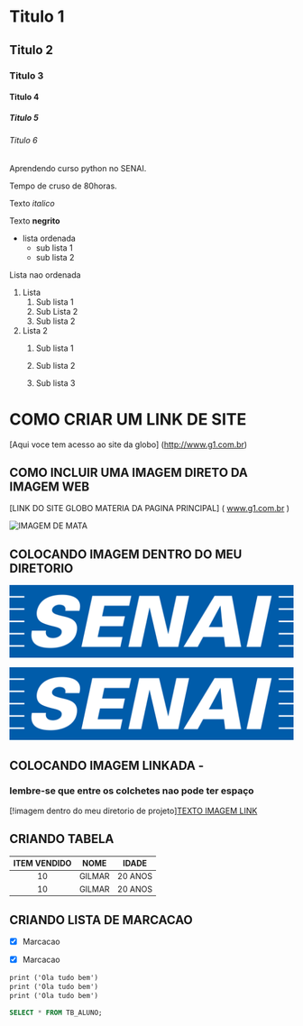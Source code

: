# Titulo 1
## Titulo 2
### Titulo 3
#### Titulo 4
##### Titulo 5
###### Titulo 6

Aprendendo curso python no SENAI.

Tempo de cruso de 80horas.

Texto _italico_

Texto **negrito**

- lista ordenada
    - sub lista 1
    - sub lista 2

Lista nao ordenada
1. Lista
    1. Sub lista 1 
    2. Sub Lista 2
    3. Sub lista 2
2. Lista 2  
    1. Sub lista 1

    2. Sub lista 2
    3. Sub lista 3


# COMO CRIAR UM LINK DE SITE

[Aqui voce tem acesso ao site da globo] (http://www.g1.com.br)</br>


## COMO INCLUIR UMA IMAGEM DIRETO DA IMAGEM WEB

[LINK DO SITE GLOBO MATERIA DA PAGINA PRINCIPAL] ( www.g1.com.br )

![IMAGEM DE MATA]( https://s2-g1.glbimg.com/9u9n7Njcuxx_fhDfflha0WXot6U=/0x0:640x360/1080x608/smart/filters:max_age(3600)/https://i.s3.glbimg.com/v1/AUTH_59edd422c0c84a879bd37670ae4f538a/internal_photos/bs/2024/q/D/tqsZRgT6CB8hrzl1s5sw/12826158-640x360.jpg )


## COLOCANDO IMAGEM DENTRO DO MEU DIRETORIO 

![imagem dentro do meu diretorio de projeto](img\senai-logo.png)

![imagem dentro do meu diretorio de projeto](./img/senai-logo.png)

## COLOCANDO IMAGEM LINKADA - 
### lembre-se que entre os colchetes nao pode ter espaço

[!imagem dentro do meu diretorio de projeto][TEXTO IMAGEM LINK](./img/senai-logo.png)


## CRIANDO TABELA

|ITEM VENDIDO | NOME | IDADE|
|:-:|:-:|:-:|
10 | GILMAR | 20 ANOS
10 | GILMAR | 20 ANOS


## CRIANDO LISTA DE MARCACAO

- [x] Marcacao
- [x] Marcacao


```phyton
print ('Ola tudo bem')
print ('Ola tudo bem')
print ('Ola tudo bem')
```

```sql
SELECT * FROM TB_ALUNO;
```